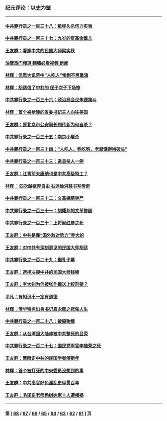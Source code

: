 ### 纪元评论：以史为鉴
---
#### [中共罪行录之一百三十八：纸弹头杀伤力实验](../../pages/nsc1028/n14022692.md?06270330) 
#### [中共罪行录之一百三十七：九岁的反革命翠儿](../../pages/nsc1028/n14020997.md?06270330) 
#### [王友群：看穿中共的民国大师梁实秋](../../pages/nsc1028/n14020649.md?06270330) 
#### [油管热门频道 翻墙必看视频 新闻](ok?06270330)
#### [林辉：但愿大饥荒中“人吃人”惨剧不再重演](../../pages/nsc1028/n14020531.md?06270330) 
#### [林辉：胡适信了中共的 侄子次子下场惨](../../pages/nsc1028/n14019760.md?06270330) 
#### [中共罪行录之一百三十六：政治局会议朱德挨斗](../../pages/nsc1028/n14017983.md?06270330) 
#### [林辉：首个被枪毙的省委书记夫人向往美国](../../pages/nsc1028/n14017481.md?06270330) 
#### [王友群：原北京市公安局长刘传新为何自杀？](../../pages/nsc1028/n14016995.md?06270330) 
#### [中共罪行录之一百三十五：南京小屠杀](../../pages/nsc1028/n14015189.md?06270330) 
#### [中共罪行录之一百三十四：“人吃人，狗吃狗，老鼠饿得啃砖头”](../../pages/nsc1028/n14014478.md?06270330) 
#### [中共罪行录之一百三十三：道县杀人一例](../../pages/nsc1028/n14014033.md?06270330) 
#### [王友群：江青前夫唐纳也是中共高级特工？](../../pages/nsc1028/n14011375.md?06270330) 
#### [林辉： 四次越狱奔自由 右派徐洪慈书写传奇](../../pages/nsc1028/n14010438.md?06270330) 
#### [中共罪行录之一百三十二：文革掘墓辱尸](../../pages/nsc1028/n14009626.md?06270330) 
#### [中共罪行录之一百三十一：胡耀邦的文革惨剧](../../pages/nsc1028/n14007184.md?06270330) 
#### [中共罪行录之一百三十：上将阎红彦之死](../../pages/nsc1028/n14004426.md?06270330) 
#### [王友群：中共是靠“国外敌对势力”养大的](../../pages/nsc1028/n14004284.md?06270330) 
#### [王友群：对中共有深刻洞见的民国大师胡适](../../pages/nsc1028/n14003453.md?06270330) 
#### [中共罪行录之一百二十九：掘孔子墓](../../pages/nsc1028/n14003058.md?06270330) 
#### [王友群：选择决裂中共的民国大师钱穆](../../pages/nsc1028/n14001046.md?06270330) 
#### [王友群：李大钊为何被张作霖送上绞刑架？](../../pages/nsc1028/n13999290.md?06270330) 
#### [平凡：有知识不一定有道德](../../pages/nsc1028/n13998913.md?06270330) 
#### [林辉：清华特务出身书记袁永熙之悲催人生](../../pages/nsc1028/n13997413.md?06270330) 
#### [中共罪行录之一百二十八：被逼殉情](../../pages/nsc1028/n13991056.md?06270330) 
#### [王友群：从台湾回大陆却被中共整死的吕荧](../../pages/nsc1028/n13989235.md?06270330) 
#### [中共罪行录之一百二十七：国民党军官李植荣之死](../../pages/nsc1028/n13989006.md?06270330) 
#### [王友群：慧眼识中共的民国学者傅斯年](../../pages/nsc1028/n13988371.md?06270330) 
#### [林辉：首个被打死的中央委员没想到的事](../../pages/nsc1028/n13987400.md?06270330) 
#### [王友群：中共高官好色淫乱史纵贯百年](../../pages/nsc1028/n13986035.md?06270330) 
#### [王友群：毛泽东老师杨树达家十人遭横祸](../../pages/nsc1028/n13984103.md?06270330) 

---
#### 第 [ [68](./68.md?06270330) / [67](./67.md?06270330) / [66](./66.md?06270330) / [65](./65.md?06270330) / [64](./64.md?06270330) / [63](./63.md?06270330) / [62](./62.md?06270330) / [61](./61.md?06270330) ] 页
